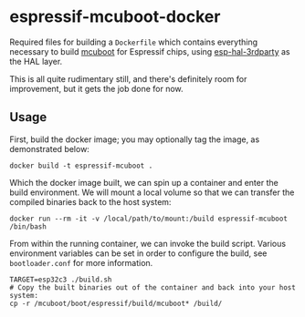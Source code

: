 # espressif-mcuboot-docker

Required files for building a `Dockerfile` which contains everything necessary to build [mcuboot] for Espressif chips, using [esp-hal-3rdparty] as the HAL layer.

This is all quite rudimentary still, and there's definitely room for improvement, but it gets the job done for now.

[mcuboot]: https://github.com/mcu-tools/mcuboot
[esp-hal-3rdparty]: https://github.com/espressif/esp-hal-3rdparty

## Usage

First, build the docker image; you may optionally tag the image, as demonstrated below:

```shell
docker build -t espressif-mcuboot .
```

Which the docker image built, we can spin up a container and enter the build environment. We will mount a local volume so that we can transfer the compiled binaries back to the host system:

```shell
docker run --rm -it -v /local/path/to/mount:/build espressif-mcuboot /bin/bash
```

From within the running container, we can invoke the build script. Various environment variables can be set in order to configure the build, see `bootloader.conf` for more information.

```shell
TARGET=esp32c3 ./build.sh
# Copy the built binaries out of the container and back into your host system:
cp -r /mcuboot/boot/espressif/build/mcuboot* /build/
```
